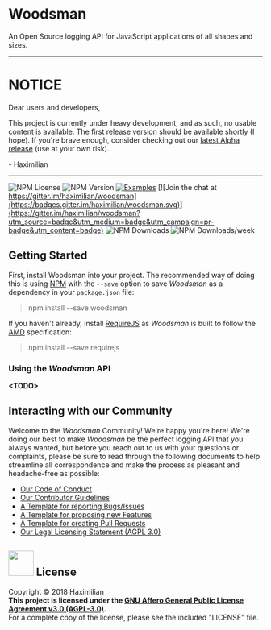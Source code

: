 # Woodsman
An Open Source logging API for JavaScript applications of all shapes and sizes.

---

# NOTICE
Dear users and developers,

This project is currently under heavy development, and as such, no usable content is available. The first release version should be available shortly (I hope). If you're brave enough, consider checking out our [latest Alpha release](https://github.com/haximilian/woodsman/tree/unstable) (use at your own risk).

\- Haximilian

---

![NPM License](https://img.shields.io/npm/l/woodsman.svg)
![NPM Version](https://img.shields.io/npm/v/woodsman.svg)
[![Examples](https://www.libhive.com/providers/npm/packages/woodsman/examples/badge.svg)](https://www.libhive.com/providers/npm/packages/woodsman) [![Join the chat at https://gitter.im/haximilian/woodsman](https://badges.gitter.im/haximilian/woodsman.svg)](https://gitter.im/haximilian/woodsman?utm_source=badge&utm_medium=badge&utm_campaign=pr-badge&utm_content=badge)
![NPM Downloads](https://img.shields.io/npm/dt/woodsman.svg)
![NPM Downloads/week](https://img.shields.io/npm/dw/woodsman.svg)

## Getting Started
First, install Woodsman into your project. The recommended way of doing this is using [NPM](https://www.npmjs.com/) with the `--save` option to save *Woodsman* as a dependency in your `package.json` file:

> npm install --save woodsman

If you haven't already, install [RequireJS](http://requirejs.org/) as *Woodsman* is built to follow the [AMD](https://en.wikipedia.org/wiki/Asynchronous_module_definition) specification:

> npm install --save requirejs

### Using the *Woodsman* API
**&lt;TODO&gt;**

## Interacting with our Community
Welcome to the *Woodsman* Community! We're happy you're here! We're doing our best to make *Woodsman* be the perfect logging API that you always wanted, but before you reach out to us with your questions or complaints, please be sure to read through the following documents to help streamline all correspondence and make the process as pleasant and headache-free as possible:
 - [Our Code of Conduct](https://github.com/haximilian/woodsman/blob/master/.github/CODE_OF_CONDUCT.md)
 - [Our Contributor Guidelines](https://github.com/haximilian/woodsman/blob/master/.github/CONTRIBUTING.md)
 - [A Template for reporting Bugs/Issues](https://github.com/haximilian/woodsman/blob/master/.github/ISSUE_TEMPLATE/bug_report.md)
 - [A Template for proposing new Features](https://github.com/haximilian/woodsman/blob/master/.github/ISSUE_TEMPLATE/feature_request.md)
 - [A Template for creating Pull Requests](https://github.com/haximilian/woodsman/blob/master/.github/PULL_REQUEST_TEMPLATE.md)
 - [Our Legal Licensing Statement (AGPL 3.0)](https://github.com/haximilian/woodsman/blob/master/LICENSE.md)

 ## [<img src="https://opensource.org/files/osi_symbol.png" width="50">](https://opensource.org/licenses/AGPL-3.0) License
 Copyright &copy; 2018 Haximilian<br/>
 **This project is licensed under the [GNU Affero General Public License Agreement v3.0 (AGPL-3.0)](https://opensource.org/licenses/AGPL-3.0).**<br>
 For a complete copy of the license, please see the included "LICENSE" file.
